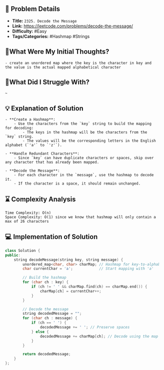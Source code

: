 ## 📝 Problem Details

- **Title:** `2325. Decode the Message`
- **Link:** https://leetcode.com/problems/decode-the-message/
- **Difficulty:** #Easy 
- **Tags/Categories:** #Hashmap #Strings 

## 💭What Were My Initial Thoughts?

```
- create an unordered map where the key is the character in key and the value is the actual mapped alphabetical character
```

## 🤔What Did I Struggle With?

```
~
```

## 💡 Explanation of Solution

```
- **Create a Hashmap**:
    - Use the characters from the `key` string to build the mapping for decoding:
        - The keys in the hashmap will be the characters from the `key` string.
        - The values will be the corresponding letters in the English alphabet (`'a'` to `'z'`).

- **Handle Redundant Characters**:    
    - Since `key` can have duplicate characters or spaces, skip over any character that has already been mapped.

- **Decode the Message**:    
    - For each character in the `message`, use the hashmap to decode it.
    - If the character is a space, it should remain unchanged.
```

## ⌛ Complexity Analysis

```
Time Complexity: O(n)
Space Complexity: O(1) since we know that hashmap will only contain a max of 26 characters
```

## 💻 Implementation of Solution

```cpp
class Solution {
public:
    string decodeMessage(string key, string message) {
        unordered_map<char, char> charMap; // Hashmap for key-to-alphabet mapping
        char currentChar = 'a';            // Start mapping with 'a'

        // Build the hashmap
        for (char ch : key) {
            if (ch != ' ' && charMap.find(ch) == charMap.end()) {
                charMap[ch] = currentChar++;
            }
        }

        // Decode the message
        string decodedMessage = "";
        for (char ch : message) {
            if (ch == ' ') {
                decodedMessage += ' '; // Preserve spaces
            } else {
                decodedMessage += charMap[ch]; // Decode using the map
            }
        }

        return decodedMessage;
    }
};
```